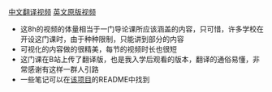 [中文翻译视频](https://www.bilibili.com/video/BV1EW411u7th/)
[英文原版视频](https://www.youtube.com/playlist?list=PL8dPuuaLjXtNlUrzyH5r6jN9ulIgZBpdo)

- 这8h的视频的体量相当于一门导论课所应该涵盖的内容，只可惜，许多学校在开设这门课时，由于种种限制，只能讲到部分的内容
- 可视化的内容做的很精美，每节的视频时长也很短
- 这门课在B站上传了翻译版，也是我入学后观看的版本，翻译的通俗易懂，非常感谢有这样一群人引路
- 一些笔记可以在[该项目](https://github.com/1c7/crash-course-computer-science-chinese)的README中找到
